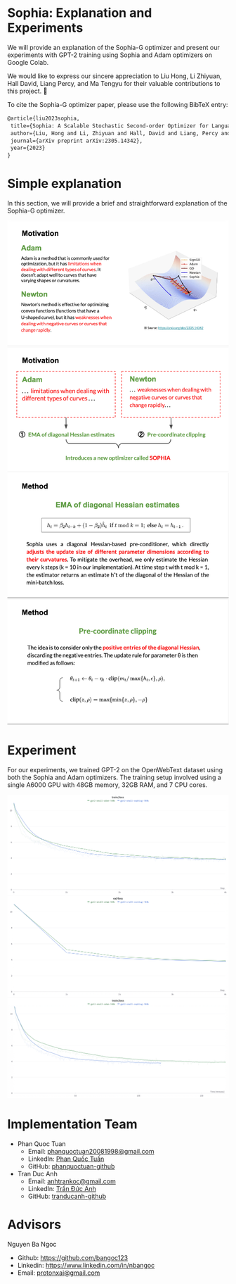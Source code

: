# Sophia: Explanation and Experiments

We will provide an explanation of the Sophia-G optimizer and present our experiments with GPT-2 training using Sophia and Adam optimizers on Google Colab. 

We would like to express our sincere appreciation to Liu Hong, Li Zhiyuan, Hall David, Liang Percy, and Ma Tengyu for their valuable contributions to this project. 👏

To cite the Sophia-G optimizer paper, please use the following BibTeX entry:

```tex
@article{liu2023sophia,
 title={Sophia: A Scalable Stochastic Second-order Optimizer for Language Model Pre-training},
 author={Liu, Hong and Li, Zhiyuan and Hall, David and Liang, Percy and Ma, Tengyu},
 journal={arXiv preprint arXiv:2305.14342},
 year={2023}
}
```

# Simple explanation
In this section, we will provide a brief and straightforward explanation of the Sophia-G optimizer.

![](./Assets/sophia-motivation.png)
![](./Assets/sophia-solution.png)
![](./Assets/ema-diagonal-hessian.png)
![](./Assets/pre-coordinate-clipping.png)


# Experiment
For our experiments, we trained GPT-2 on the OpenWebText dataset using both the Sophia and Adam optimizers. 
The training setup involved using a single A6000 GPU with 48GB memory, 32GB RAM, and 7 CPU cores.

![Timestep/Loss of training process](./Assets/timestep-loss-train.png)
![Timestep/Loss of evaluating process](./Assets/timestep-loss-val.png)
![Time/Loss of training process](./Assets/time-loss-train.png)

# Implementation Team

- Phan Quoc Tuan
  - Email: phanquoctuan20081998@gmail.com
  - LinkedIn: [Phan Quốc Tuấn](https://www.linkedin.com/in/tuấn-phan-quốc-153969138)
  - GitHub: [phanquoctuan-github](https://github.com/phanquoctuan20081998)
- Tran Duc Anh
  - Email: anhtrankoc@gmail.com
  - LinkedIn: [Trần Đức Anh](https://www.linkedin.com/in/anhtrancntt/)
  - GitHub: [tranducanh-github](https://github.com/Helianthusss)

# Advisors

Nguyen Ba Ngoc

- Github: https://github.com/bangoc123
- Linkedin: https://www.linkedin.com/in/nbangoc
- Email: protonxai@gmail.com


